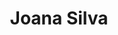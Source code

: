 ---
title: Joana Silva
role: Relações Externas
github: https://github.com/jmcsilva98
linkedin: https://www.linkedin.com/in/joanamcsilva/
pic: joanasilva
index: 7

---